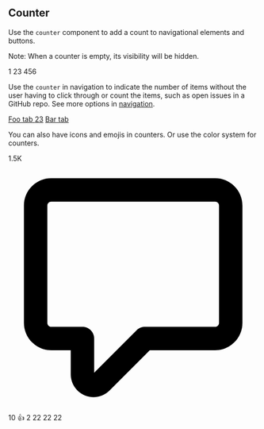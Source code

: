 ## Counter

Use the `counter` component to add a count to navigational elements and buttons.

Note: When a counter is empty, its visibility will be hidden.

<div class="not-prose space-x-1">
    <span class="counter counter-surface-100">1</span>
    <span class="counter counter-primary">23</span>
    <span class="counter counter-secondary">456</span>
</div>

Use the `counter` in navigation to indicate the number of items without the user having to click through or count the items, such as open issues in a GitHub repo. See more options in [navigation](./navigation).

<div class="not-prose">
    <div class="tabnav">
        <nav class="tabnav-tabs" aria-label="Foo bar">
            <a href="#url" class="tabnav-tab" aria-current="page"
                >Foo tab <span class="counter counter-surface-100">23</span></a
            >
            <a href="#url" class="tabnav-tab">Bar tab</a>
        </nav>
    </div>
</div>

You can also have icons and emojis in counters. Or use the color system for counters.

<div class="not-prose space-x-1">
    <span class="counter counter-surface-100">1.5K</span>
    <span class="counter counter-surface-100">
        <!-- <%= octicon "comment" %> -->
        <svg
            class="icon w-4 h-4"
            xmlns="http://www.w3.org/2000/svg"
            viewBox="0 0 16 16"
        >
            <path
                fill-rule="evenodd"
                clip-rule="evenodd"
                d="M2.75 2.5C2.6837 2.5 2.62011 2.52634 2.57322 2.57322C2.52634 2.62011 2.5 2.6837 2.5 2.75V10.25C2.5 10.388 2.612 10.5 2.75 10.5H4.75C4.94891 10.5 5.13968 10.579 5.28033 10.7197C5.42098 10.8603 5.5 11.0511 5.5 11.25V13.44L8.22 10.72C8.36052 10.5793 8.55115 10.5002 8.75 10.5H13.25C13.3163 10.5 13.3799 10.4737 13.4268 10.4268C13.4737 10.3799 13.5 10.3163 13.5 10.25V2.75C13.5 2.6837 13.4737 2.62011 13.4268 2.57322C13.3799 2.52634 13.3163 2.5 13.25 2.5H2.75ZM1 2.75C1 1.784 1.784 1 2.75 1H13.25C14.216 1 15 1.784 15 2.75V10.25C15 10.7141 14.8156 11.1592 14.4874 11.4874C14.1592 11.8156 13.7141 12 13.25 12H9.06L6.487 14.573C6.28324 14.7767 6.02367 14.9153 5.74111 14.9715C5.45854 15.0277 5.16567 14.9988 4.8995 14.8886C4.63333 14.7784 4.40581 14.5917 4.24571 14.3522C4.08561 14.1127 4.0001 13.8311 4 13.543V12H2.75C2.28587 12 1.84075 11.8156 1.51256 11.4874C1.18437 11.1592 1 10.7141 1 10.25V2.75Z"
            ></path>
        </svg>
        10
    </span>
    <span class="counter counter-surface-100">👍 2</span>
    <span class="counter counter-surface-100">22</span>
    <span class="counter counter-primary">22</span>
    <span class="counter counter-secondary">22</span>
</div>
